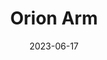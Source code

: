 ---
title: "Orion Arm"
type: hashtag
date: 2023-06-17
hashtag: orion-arm
subdivision-of:
  - Milky Way
tags:
  - Astronomy
---